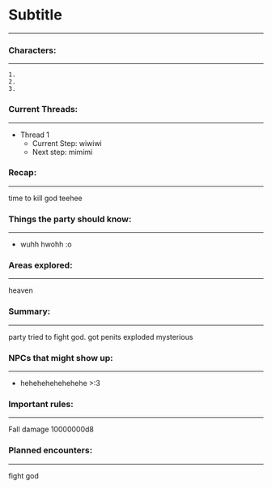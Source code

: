 # Subtitle
---
### Characters:
---
	1.  
	2.  
	3.

### Current Threads:
---
- Thread 1
	- Current Step: wiwiwi
	- Next step: mimimi

### Recap:
---
time to kill god teehee

### Things the party should know:
---
- wuhh hwohh :o

### Areas explored:
---
heaven

### Summary:
---
party tried to fight god. got penits exploded mysterious

### NPCs that might show up:
---
- hehehehehehehehe >:3

### Important rules:
---
Fall damage 10000000d8

### Planned encounters:
---
fight god



